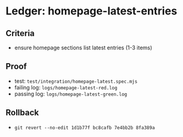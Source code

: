 # Ledger: homepage-latest-entries

## Criteria
- ensure homepage sections list latest entries (1-3 items)

## Proof
- test: `test/integration/homepage-latest.spec.mjs`
- failing log: `logs/homepage-latest-red.log`
- passing log: `logs/homepage-latest-green.log`

## Rollback
- `git revert --no-edit 1d1b77f bc8cafb 7e4bb2b 8fa389a`
